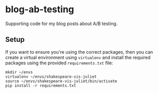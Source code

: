 # blog-ab-testing
Supporting code for my blog posts about A/B testing.

## Setup

If you want to ensure you're using the correct packages, then you can create a virtual environment using `virtualenv` and install the required packages using the provided `requirements.txt` file:

    mkdir ~/envs
    virtualenv ~/envs/shakespeare-vis-juliet
    source ~/envs/shakespeare-vis-juliet/bin/activate
    pip install -r requirements.txt
